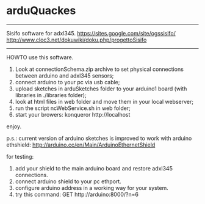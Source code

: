 arduQuackes
==========

----
Sisifo software for adxl345.
https://sites.google.com/site/ogssisifo/
http://www.cloc3.net/dokuwiki/doku.php/progettoSisifo

---

HOWTO use this software.

1.	Look at connectionSchema.zip archive to set physical connections between arduino and adxl345 sensors;
2.	connect arduino to your pc via usb cable;
3.	upload sketches in arduSketches folder to your arduino1 board (with libraries in ./libraries folder);
4.	look at html files in web folder and move them in your local webserver;
5.	run the script ncWebService.sh in web folder;
6.	start your browers:
		konqueror http://localhost

enjoy.

p.s.: current version of arduino sketches is improved to work with arduino ethshield:
	http://arduino.cc/en/Main/ArduinoEthernetShield

for testing:
1.	add your shield to the main arduino board and restore adxl345 connections.
2.	connect arduino shield to your pc ethport.
3.	configure arduino address in a working way for your system.
4.	try this command:
		GET http://arduino:8000/?n=6

